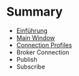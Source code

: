 # Summary

* [Einführung](README.md)
* [Main Window](main_window.md)
* [Connection Profiles](connection_profiles.md)
* Broker Connection
* Publish
* Subscribe

